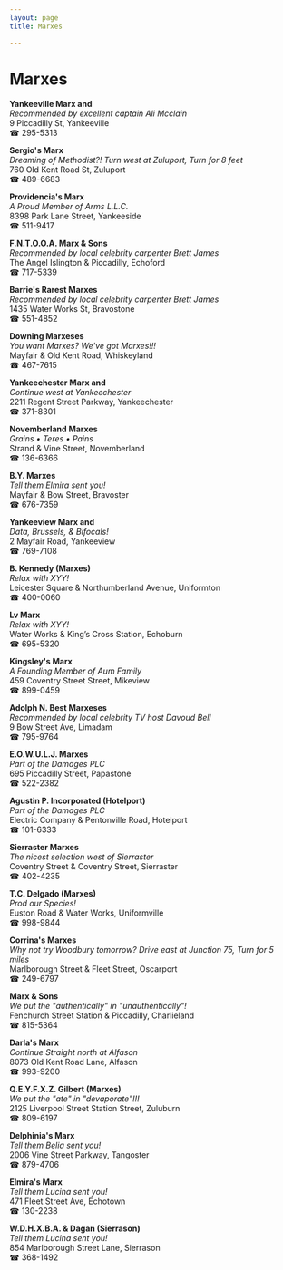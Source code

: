 ```yaml
---
layout: page 
title: Marxes

---
```



# Marxes


 **Yankeeville Marx and**  
_Recommended by excellent captain Ali Mcclain_  
9 Piccadilly St, Yankeeville  
☎ 295-5313

**Sergio's Marx**  
_Dreaming of Methodist?! 
Turn west at Zuluport, Turn for 8 feet_  
760 Old Kent Road St, Zuluport  
☎ 489-6683

**Providencia's Marx**  
_A Proud Member of Arms L.L.C._  
8398 Park Lane Street, Yankeeside  
☎ 511-9417

**F.N.T.O.O.A. Marx & Sons**  
_Recommended by local celebrity carpenter Brett James_  
The Angel Islington & Piccadilly, Echoford  
☎ 717-5339

**Barrie's Rarest Marxes**  
_Recommended by local celebrity carpenter Brett James_  
1435 Water Works St, Bravostone  
☎ 551-4852

**Downing Marxeses**  
_You want Marxes? We've got Marxes!!!_  
Mayfair & Old Kent Road, Whiskeyland  
☎ 467-7615

**Yankeechester Marx and**  
_Continue west at Yankeechester_  
2211 Regent Street Parkway, Yankeechester  
☎ 371-8301

**Novemberland Marxes**  
_Grains • Teres • Pains_  
Strand & Vine Street, Novemberland  
☎ 136-6366

**B.Y. Marxes**  
_Tell them Elmira sent you!_  
Mayfair & Bow Street, Bravoster  
☎ 676-7359

**Yankeeview Marx and**  
_Data, Brussels, & Bifocals!_  
2 Mayfair Road, Yankeeview  
☎ 769-7108

**B. Kennedy (Marxes)**  
_Relax with XYY!_  
Leicester Square & Northumberland Avenue, Uniformton  
☎ 400-0060

**Lv Marx**  
_Relax with XYY!_  
Water Works & King’s Cross Station, Echoburn  
☎ 695-5320

**Kingsley's Marx**  
_A Founding Member of Aum Family_  
459 Coventry Street Street, Mikeview  
☎ 899-0459

**Adolph N. Best Marxeses**  
_Recommended by local celebrity TV host Davoud Bell_  
9 Bow Street Ave, Limadam  
☎ 795-9764

**E.O.W.U.L.J. Marxes**  
_Part of the Damages PLC_  
695 Piccadilly Street, Papastone  
☎ 522-2382

**Agustin P. Incorporated (Hotelport)**  
_Part of the Damages PLC_  
Electric Company & Pentonville Road, Hotelport  
☎ 101-6333

**Sierraster Marxes**  
_The nicest selection west of Sierraster_  
Coventry Street & Coventry Street, Sierraster  
☎ 402-4235

**T.C. Delgado (Marxes)**  
_Prod our Species!_  
Euston Road & Water Works, Uniformville  
☎ 998-9844

**Corrina's Marxes**  
_Why not try Woodbury tomorrow? 
Drive east at Junction 75, Turn for 5 miles_  
Marlborough Street & Fleet Street, Oscarport  
☎ 249-6797

**Marx & Sons**  
_We put the "authentically" in "unauthentically"!_  
Fenchurch Street Station & Piccadilly, Charlieland  
☎ 815-5364

**Darla's Marx**  
_Continue Straight north at Alfason_  
8073 Old Kent Road Lane, Alfason  
☎ 993-9200

**Q.E.Y.F.X.Z. Gilbert (Marxes)**  
_We put the "ate" in "devaporate"!!!_  
2125 Liverpool Street Station Street, Zuluburn  
☎ 809-6197

**Delphinia's Marx**  
_Tell them Belia sent you!_  
2006 Vine Street Parkway, Tangoster  
☎ 879-4706

**Elmira's Marx**  
_Tell them Lucina sent you!_  
471 Fleet Street Ave, Echotown  
☎ 130-2238

**W.D.H.X.B.A. & Dagan (Sierrason)**  
_Tell them Lucina sent you!_  
854 Marlborough Street Lane, Sierrason  
☎ 368-1492

